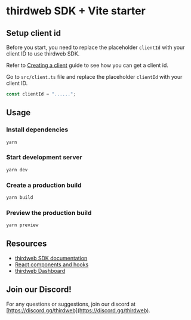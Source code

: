 # thirdweb SDK + Vite starter

## Setup client id

Before you start, you need to replace the placeholder `clientId` with your client ID to use thirdweb SDK.

Refer to [Creating a client](https://portal.thirdweb.com/typescript/v5/client) guide to see how you can get a client id.

Go to `src/client.ts` file and replace the placeholder `clientId` with your client ID.

```ts
const clientId = "......";
```

## Usage

### Install dependencies

```bash
yarn
```

### Start development server

```bash
yarn dev
```

### Create a production build

```bash
yarn build
```

### Preview the production build

```bash
yarn preview
```

## Resources

- [thirdweb SDK documentation](https://portal.thirdweb.com/typescript/v5)
- [React components and hooks](https://portal.thirdweb.com/typescript/v5/react)
- [thirdweb Dashboard](https://thirdweb.com/dashboard)

## Join our Discord!

For any questions or suggestions, join our discord at [https://discord.gg/thirdweb](https://discord.gg/thirdweb).
